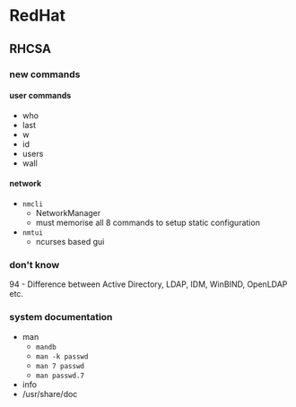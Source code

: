 # RedHat

## RHCSA
### new commands
#### user commands
- who
- last
- w
- id
- users
- wall
#### network
- `nmcli`
    - NetworkManager
    - must memorise all 8 commands to setup static configuration
- `nmtui`
    - ncurses based gui

### don't know
94 - Difference between Active Directory, LDAP, IDM, WinBIND, OpenLDAP etc.

### system documentation
- man
    - `mandb`
    - `man -k passwd`
    - `man 7 passwd`
    - `man passwd.7`
- info
- /usr/share/doc
